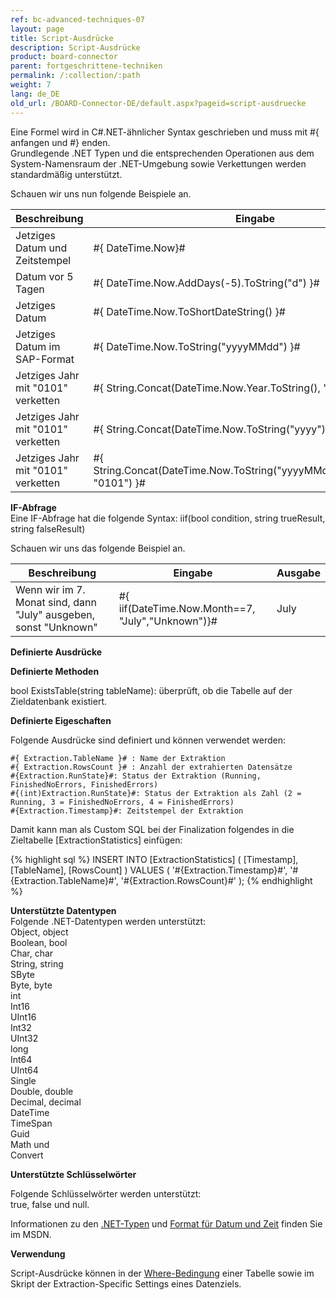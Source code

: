 ```yaml
---
ref: bc-advanced-techniques-07
layout: page
title: Script-Ausdrücke
description: Script-Ausdrücke
product: board-connector
parent: fortgeschrittene-techniken
permalink: /:collection/:path
weight: 7
lang: de_DE
old_url: /BOARD-Connector-DE/default.aspx?pageid=script-ausdruecke
---
```


Eine Formel wird in C#.NET-ähnlicher Syntax geschrieben und muss mit #{ anfangen und #} enden.<br>
Grundlegende .NET Typen und die entsprechenden Operationen aus dem System-Namensraum der .NET-Umgebung sowie Verkettungen werden standardmäßig unterstützt. 

Schauen wir uns nun folgende Beispiele an.

| Beschreibung                           | Eingabe                                                                         | Ausgabe              |
|---------------------------------------|-------------------------------------------------------------------------------|---------------------|
| Jetziges Datum und Zeitstempel            | #{ DateTime.Now}#                                                             | 23.07.2013 10:17:37 |
| Datum vor 5 Tagen                       | #{ DateTime.Now.AddDays(-5).ToString("d") }#                                  | 18.07.2013          |
| Jetziges Datum                          | #{ DateTime.Now.ToShortDateString() }#                                        | 23.07.2013          |
| Jetziges Datum im SAP-Format            | #{ DateTime.Now.ToString("yyyyMMdd") }#                                       | 20130723            |
| Jetziges Jahr mit "0101" verketten | #{ String.Concat(DateTime.Now.Year.ToString(), "0101") }#                     | 20130101            |
| Jetziges Jahr mit "0101" verketten | #{ String.Concat(DateTime.Now.ToString("yyyy"), "0101") }#                    | 20130101            |
| Jetziges Jahr mit "0101" verketten | #{ String.Concat(DateTime.Now.ToString("yyyyMMdd").Substring(0,4), "0101") }# | 20130101            |

**IF-Abfrage**<br>
Eine IF-Abfrage hat die folgende Syntax: iif(bool condition, string trueResult, string falseResult)  

Schauen wir uns das folgende Beispiel an.

| Beschreibung                                                        | Eingabe                                             | Ausgabe |
|--------------------------------------------------------------------|---------------------------------------------------|--------|
| Wenn wir im 7. Monat sind, dann "July" ausgeben, sonst "Unknown"  | #{ iif(DateTime.Now.Month==7, "July","Unknown")}# | July   |

**Definierte Ausdrücke**

**Definierte Methoden**

bool ExistsTable(string tableName): überprüft, ob die Tabelle auf der Zieldatenbank existiert.


**Definierte Eigeschaften** 

Folgende Ausdrücke sind definiert und können verwendet werden: 

```
#{ Extraction.TableName }# : Name der Extraktion 
#{ Extraction.RowsCount }# : Anzahl der extrahierten Datensätze
#{Extraction.RunState}#: Status der Extraktion (Running, FinishedNoErrors, FinishedErrors)
#{(int)Extraction.RunState}#: Status der Extraktion als Zahl (2 = Running, 3 = FinishedNoErrors, 4 = FinishedErrors)
#{Extraction.Timestamp}#: Zeitstempel der Extraktion
```

Damit kann man als Custom SQL bei der Finalization folgendes in die Zieltabelle [ExtractionStatistics] einfügen: 

{% highlight sql %}
INSERT INTO [ExtractionStatistics]
(
     [Timestamp], 
     [TableName], 
     [RowsCount]
)
VALUES
(
     '#{Extraction.Timestamp}#', 
     '#{Extraction.TableName}#', 
     '#{Extraction.RowsCount}#'
);
{% endhighlight %}


**Unterstützte Datentypen**<br>
Folgende .NET-Datentypen werden unterstützt:<br>
Object, object<br>
Boolean, bool<br>
Char, char<br>
String, string<br>
SByte<br>
Byte, byte<br>
int<br>
Int16<br>
UInt16<br>
Int32<br>
UInt32<br>
long<br>
Int64<br>
UInt64<br>
Single<br>
Double, double<br>
Decimal, decimal<br>
DateTime<br>
TimeSpan<br>
Guid<br>
Math und<br> 
Convert<br>

**Unterstützte Schlüsselwörter**

Folgende Schlüsselwörter werden unterstützt: <br>
true, false und null.

Informationen zu den [.NET-Typen](https://docs.microsoft.com/de-de/dotnet/api/system?redirectedfrom=MSDN&view=netframework-4.7.2) und [Format für Datum und Zeit](https://docs.microsoft.com/de-de/dotnet/standard/base-types/custom-date-and-time-format-strings) finden Sie im MSDN.



**Verwendung** 

Script-Ausdrücke können in der [Where-Bedingung](../erste-schritte-mit-table/where-bedingung) einer Tabelle sowie im Skript der Extraction-Specific Settings eines Datenziels.  
